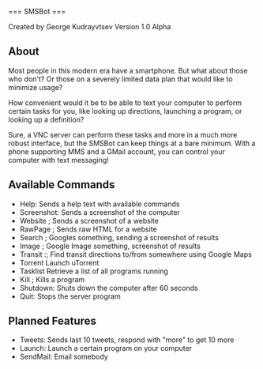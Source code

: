=== SMSBot ===

Created by George Kudrayvtsev
Version 1.0 Alpha

## About
Most people in this modern era have a smartphone. But what about those who don't?
Or those on a severely limited data plan that would like to minimize usage?

How convenient would it be to be able to text your computer to perform certain tasks
for you, like looking up directions, launching a program, or looking up a definition?

Sure, a VNC server can perform these tasks and more in a much more robust interface,
but the SMSBot can keep things at a bare minimum. With a phone supporting MMS and a
GMail account, you can control your computer with text messaging!

## Available Commands
  * Help:                     Sends a help text with available commands
  * Screenshot:               Sends a screenshot of the computer
  * Website <site>;           Sends a screenshot of a website
  * RawPage <site>;           Sends raw HTML for a website
  * Search <query>;           Googles something, sending a screenshot of results
  * Image <query>;            Google Image something, screenshot of results
  * Transit <start>:<end>;    Find transit directions to/from somewhere using Google Maps
  * Torrent                   Launch uTorrent
  * Tasklist                  Retrieve a list of all programs running
  * Kill <program>;           Kills a program
  * Shutdown:                 Shuts down the computer after 60 seconds
  * Quit:                     Stops the server program

## Planned Features
  * Tweets:       Sends last 10 tweets, respond with "more" to get 10 more
  * Launch:       Launch a certain program on your computer
  * SendMail:     Email somebody
